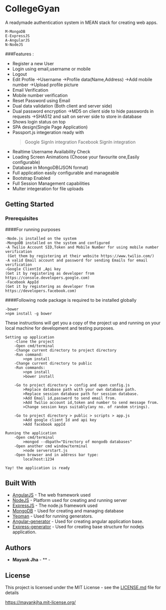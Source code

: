 ﻿# CollegeGyan

A readymade authentication system in MEAN stack for creating web apps. 

    M-MongoDB
    E-ExpressJS
    A-AngularJS
    N-NodeJS

###Features :

*  Register a new User
*  Login using email,username or mobile
*  Logout
*  Edit Profile
    ->Username
    ->Profile data(Name,Address)
    ->Add mobile number
    ->Upload profile picture
*  Email Verification
*  Mobile number verification
*  Reset Password using Email
*  Dual data validation (Both client and server side)
*  Dual password encryption 
    ->MD5 on client side to hide passwords in requests
    ->SHA512 and salt on server side to store in database
*  Shows login status on top
*  SPA design(Single Page Application)
*  Passport.js integeration ready with 
    >  Google SignIn integration
    >  Facebook SignIn integration
*  Realtime Username Availability Check
*  Loading Screen Animations (Choose your favourite one,Easily configurable)
*  Database in MongoDB(JSON format)
*  Full application easily configurable and manageable
*  Bootstrap Enabled
*  Full Session Management capabilities
*  Multer integeration for file uploads    

## Getting Started

### Prerequisites

####For running purposes

    -Node.js installed on the system
    -MongoDB installed on the system and configured
    -A Twilio Account SID,Token and Mobile Number for using mobile number verification
     (Get them by registering at their website https://www.twilio.com/)
    -A valid Email account and password for sending Emails for email verification
    -Google ClientId ,Api key
    (Get it by registering as developer from https://console.developers.google.com)
    -Facebook AppId
    (Get it by registering as developer from https://developers.facebook.com)

####Following node package is required to be installed globally

    -bower
    >npm install -g bower

These instructions will get you a copy of the project up and running on your local machine for development and testing purposes. 

    Setting up application
        -Clone the project
        -Open cmd/terminal
        -Change current directory to project directory
        -Run command:
            >npm install
        -Change current directory to public
        -Run commands:
            >npm install
            >bower install 
    
        -Go to project directory > config and open config.js
            >Replace database path with your own database path.
            >Replace session database path for session database.
            >Add Email id,password to send email from.
            >Add Twilio account id,token and number to send message from.  
            >Change session keys suitably(any no. of random strings).

        -Go to project directory > public > scripts > app.js
            >Add google client Id and api key
            >Add facebook appId

    Running the application
        -Open cmd/terminal 
            >mongod --dbpath="Directory of mongodb databases"
        -Open another cmd window/terminal
            >node serverstart.js
        -Open browser and in address bar type:
            localhost:1234

    Yay! the application is ready


## Built With

* [AngularJS](https://angularjs.org/) - The web framework used
* [NodeJS](https://nodejs.org/en/) - Platform used for creating and running server
* [ExpressJS](https://expressjs.com/) - The node.js framework used
* [MongoDB](https://www.mongodb.com/) - Used for creating and managing database 
* [Yeoman](http://yeoman.io/) - Used for running generators.
* [Angular-generator](https://github.com/yeoman/generator-angular) - Used for creating angular application base. 
* [Express-generator](https://www.npmjs.com/package/express-generator) - Used for creating base structure for nodejs application.  


## Authors

* **Mayank Jha** - ** - 

## License

This project is licensed under the MIT License - see the [LICENSE.md](LICENSE.md) file for details

https://mayankjha.mit-license.org/
